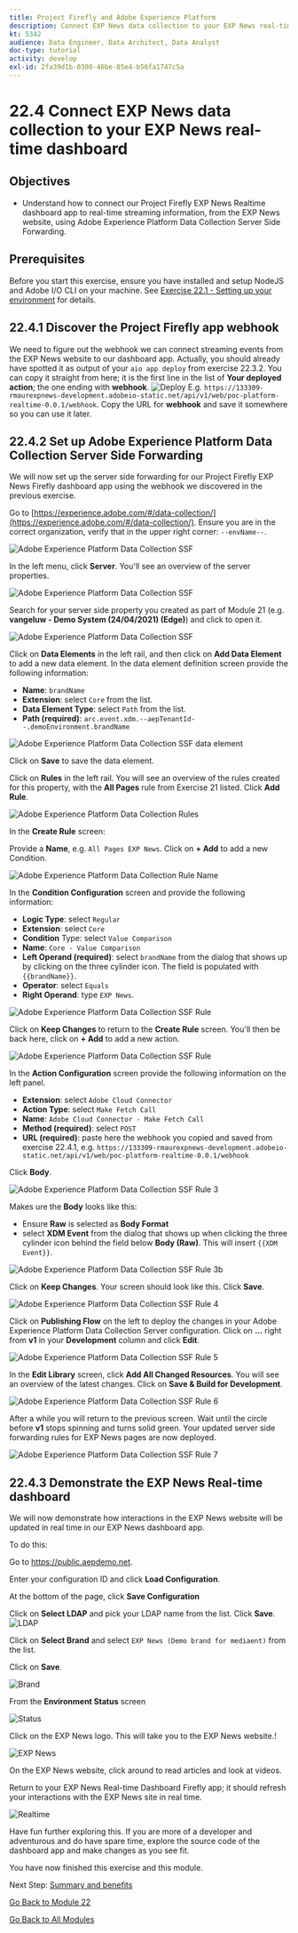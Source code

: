 ```yaml
---
title: Project Firefly and Adobe Experience Platform
description: Connect EXP News data collection to your EXP News real-time dashboard
kt: 5342
audience: Data Engineer, Data Architect, Data Analyst
doc-type: tutorial
activity: develop
exl-id: 2fa39d1b-0300-46be-85e4-b56fa1747c5a
---
```

# 22.4 Connect EXP News data collection to your EXP News real-time dashboard

## Objectives

- Understand how to connect our Project Firefly EXP News Realtime dashboard app to real-time streaming information, from the EXP News website, using Adobe Experience Platform Data Collection Server Side Forwarding.

## Prerequisites

Before you start this exercise, ensure you have installed and setup NodeJS and Adobe I/O CLI on your machine. See [Exercise 22.1 - Setting up your environment](./ex1.md) for details.

## 22.4.1 Discover the Project Firefly app webhook

We need to figure out the webhook we can connect streaming events from the EXP News website to our dashboard app. Actually, you should already have spotted it as output of your `aio app deploy` from exercise 22.3.2. You can copy it straight from here; it is the first line in the list of **Your deployed action**; the one ending with **webhook**. ![Deploy](images/deploy.png) E.g. `https://133309-rmaurexpnews-development.adobeio-static.net/api/v1/web/poc-platform-realtime-0.0.1/webhook`. Copy the URL for **webhook** and save it somewhere so you can use it later.

## 22.4.2 Set up Adobe Experience Platform Data Collection Server Side Forwarding

We will now set up the server side forwarding for our Project Firefly EXP News Firefly dashboard app using the webhook we discovered in the previous exercise.

Go to [https://experience.adobe.com/#/data-collection/](https://experience.adobe.com/#/data-collection/). Ensure you are in the correct organization, verify that in the upper right corner: `--envName--`. 

![Adobe Experience Platform Data Collection SSF](./images/launchhome.png)

In the left menu, click **Server**. You'll see an overview of the server properties. 

![Adobe Experience Platform Data Collection SSF](./images/launchhomeserverside.png)

Search for your server side property you created as part of Module 21 (e.g. **vangeluw - Demo System (24/04/2021) (Edge)**) and click to open it.

![Adobe Experience Platform Data Collection SSF](./images/launchhomeserverside1.png)

Click on **Data Elements** in the left rail, and then click on **Add Data Element** to add a new data element. In the data element definition screen provide the following information:
   
- **Name**: `brandName`
- **Extension**: select `Core` from the list.
- **Data Element Type**: select `Path` from the list.
- **Path (required)**: `arc.event.xdm.--aepTenantId--.demoEnvironment.brandName`

![Adobe Experience Platform Data Collection SSF data element](./images/launchssfdataelement.png)

Click on **Save** to save the data element.

Click on **Rules** in the left rail. You will see an overview of the rules created for this property, with the **All Pages** rule from Exercise 21 listed. Click **Add Rule**. 

![Adobe Experience Platform Data Collection Rules](images/rule1a.png)

In the **Create Rule** screen:

Provide a **Name**, e.g. `All Pages EXP News`. Click on **+ Add** to add a new Condition.

![Adobe Experience Platform Data Collection Rule Name](images/launchrulename.png)

In the **Condition Configuration** screen and provide the following information:

- **Logic Type**: select `Regular`
- **Extension**: select `Core`
- **Condition** Type: select `Value Comparison`
- **Name**: `Core - Value Comparison`
- **Left Operand (required)**: select `brandName` from the dialog that shows up by clicking on the three cylinder icon. The field is populated with `{{brandName}}`.
- **Operator**: select `Equals`
- **Right Operand**: type `EXP News`.
      
![Adobe Experience Platform Data Collection SSF Rule](./images/rule2.png)

Click on **Keep Changes** to return to the **Create Rule** screen. You'll then be back here, click on **+ Add** to add a new action.

![Adobe Experience Platform Data Collection SSF Rule](./images/rule3.png)
  
 In the **Action Configuration** screen provide the following information on the left panel.

- **Extension**: select `Adobe Cloud Connector`
- **Action Type**: select `Make Fetch Call`
- **Name**: `Adobe Cloud Connector - Make Fetch Call`
- **Method (required)**: select `POST`
- **URL (required)**: paste here the webhook you copied and saved from exercise 22.4.1, e.g. `https://133309-rmaurexpnews-development.adobeio-static.net/api/v1/web/poc-platform-realtime-0.0.1/webhook`

Click **Body**. 

![Adobe Experience Platform Data Collection SSF Rule 3](images/rules3a.png)
  
Makes ure the **Body** looks like this:

- Ensure **Raw** is selected as **Body Format**
- select **XDM Event** from the dialog that shows up when clicking the three cylinder icon behind the field below **Body (Raw)**. This will insert `{{XDM Event}}`.

![Adobe Experience Platform Data Collection SSF Rule 3b](images/rule3b.png)
  
Click on **Keep Changes**. Your screen should look like this. Click **Save**.
  
![Adobe Experience Platform Data Collection SSF Rule 4](images/rule4.png)

Click on **Publishing Flow** on the left to deploy the changes in your Adobe Experience Platform Data Collection Server configuration.
Click on **...** right from **v1** in your **Development** column and click **Edit**.

![Adobe Experience Platform Data Collection SSF Rule 5](images/publishing.png)

In the **Edit Library** screen, click **Add All Changed Resources**. You will see an overview of the latest changes. Click on **Save & Build for Development**. 

![Adobe Experience Platform Data Collection SSF Rule 6](images/resourcechanges.png)

After a while you will return to the previous screen. Wait until the circle before **v1** stops spinning and turns solid green. Your updated server side forwarding rules for EXP News pages are now deployed. 

![Adobe Experience Platform Data Collection SSF Rule 7](images/rulesdeployed.png)

## 22.4.3 Demonstrate the EXP News Real-time dashboard

We will now demonstrate how interactions in the EXP News website will be updated in real time in our EXP News dashboard app.

To do this:

Go to https://public.aepdemo.net.

Enter your configuration ID and click **Load Configuration**.

At the bottom of the page, click **Save Configuration**

Click on **Select LDAP** and pick your LDAP name from the list. Click **Save**. ![LDAP](images/ldap.png)

Click on **Select Brand** and select `EXP News (Demo brand for mediaent)` from the list. 

Click on **Save**. 

![Brand](images/brand.png)

From the **Environment Status** screen 

![Status](images/status.png) 

Click on the EXP News logo. This will take you to the EXP News website.!

![EXP News](images/expnews.png) 

On the EXP News website, click around to read articles and look at videos.

Return to your EXP News Real-time Dashboard Firefly app; it should refresh your interactions with the EXP News site in real time. 

![Realtime](images/realtime.png)

Have fun further exploring this. If you are more of a developer and adventurous and do have spare time, explore the source code of the dashboard app and make changes as you see fit.

You have now finished this exercise and this  module.

Next Step: [Summary and benefits](./summary.md)

[Go Back to Module 22](./adobe-io-firefly.md)

[Go Back to All Modules](../../overview.md)
